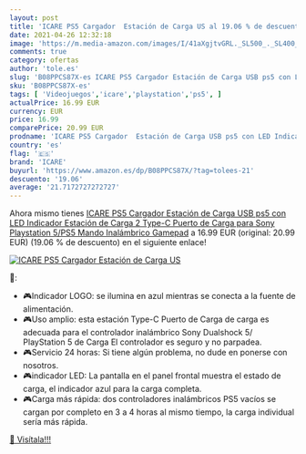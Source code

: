 ```yaml
---
layout: post
title: 'ICARE PS5 Cargador  Estación de Carga US al 19.06 % de descuento'
date: 2021-04-26 12:32:18
image: 'https://m.media-amazon.com/images/I/41aXgjtvGRL._SL500_._SL400_.jpg'
comments: true
category: ofertas
author: 'tole.es'
slug: 'B08PPCS87X-es ICARE PS5 Cargador Estación de Carga USB ps5 con LED...'
sku: 'B08PPCS87X-es'
tags: [ 'Videojuegos','icare','playstation','ps5', ]
actualPrice: 16.99 EUR
currency: EUR
price: 16.99
comparePrice: 20.99 EUR
prodname: 'ICARE PS5 Cargador  Estación de Carga USB ps5 con LED Indicador  Estación de Carga 2 Type-C Puerto de Carga para Sony Playstation 5/PS5 Mando Inalámbrico Gamepad'
country: 'es'
flag: '🇪🇸'
brand: 'ICARE'
buyurl: 'https://www.amazon.es/dp/B08PPCS87X/?tag=tolees-21'
descuento: '19.06'
average: '21.7172727272727'
---
```


Ahora mismo tienes [ICARE PS5 Cargador  Estación de Carga USB ps5 con LED Indicador  Estación de Carga 2 Type-C Puerto de Carga para Sony Playstation 5/PS5 Mando Inalámbrico Gamepad](https://www.amazon.es/dp/B08PPCS87X/?tag=tolees-21) a 16.99 EUR (original: 20.99 EUR) (19.06 %  de descuento) en el siguiente enlace!

[![ICARE PS5 Cargador  Estación de Carga US](https://m.media-amazon.com/images/I/41aXgjtvGRL._SL500_._SL400_.jpg)](https://www.amazon.es/dp/B08PPCS87X/?tag=tolees-21)

🔎:

- 🎮Indicador LOGO: se ilumina en azul mientras se conecta a la fuente de alimentación.
- 🎮Uso amplio: esta estación Type-C Puerto de Carga de carga es adecuada para el controlador inalámbrico Sony Dualshock 5/ PlayStation 5 de Carga El controlador es seguro y no parpadea.
- 🎮Servicio 24 horas: Si tiene algún problema, no dude en ponerse con nosotros.
- 🎮indicador LED: La pantalla en el panel frontal muestra el estado de carga, el indicador azul para la carga completa.
- 🎮Carga más rápida: dos controladores inalámbricos PS5 vacíos se cargan por completo en 3 a 4 horas al mismo tiempo, la carga individual sería más rápida.

[🛒 Visítala!!!](https://www.amazon.es/dp/B08PPCS87X/?tag=tolees-21)
